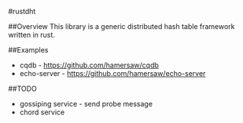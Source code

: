 #rustdht

##Overview
This library is a generic distributed hash table framework written in rust.

##Examples
- cqdb - https://github.com/hamersaw/cqdb
- echo-server - https://github.com/hamersaw/echo-server

##TODO
- gossiping service - send probe message
- chord service
